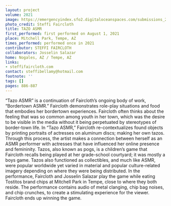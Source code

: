 ```yaml
---
layout: project
volume: 2021
image: https://emergencyindex.sfo2.digitaloceanspaces.com/submissions_2021/images_named/1665365074134__TAZO_ASMR--Steffi_Faircloth.jpg
photo_credit: Steffi Faircloth
title: TAZO ASMR
first_performed: first performed on August 1, 2021
place: Mitchell Park, Tempe, AZ
times_performed: performed once in 2021
contributor: STEFFI FAIRCLOTH
collaborators: Josselin Salazar
home: Nogales, AZ / Tempe, AZ
links:
- steffifaircloth.com
contact: steffibellamy@hotmail.com
footnote: ''
tags: []
pages: 886-887
---
```

“Tazo ASMR” is a continuation of Faircloth’s ongoing body of work, “Bordertown ASMR.” Faircloth demonstrates role-play situations and food that embodies her bordertown experiences. Faircloth often thinks about the feeling that was so common among youth in her town, which was the desire to be visible in the media without it being perpetuated by stereotypes of border-town life.  In “Tazo ASMR,” Faircloth re-contextualizes found objects by printing portraits of actresses on aluminum discs; making her own tazos. Through this process, the artist makes a connection between herself as an ASMR performer with actresses that have influenced her online presence and femininity. Tazos, also known as pogs, is a children’s game that Faircloth recalls being played at her grade-school courtyard; it was mostly a boys game. Tazos also functioned as collectibles, and much like ASMR, were popular worldwide yet varied in material and popular culture-related imagery depending on where they were being distributed. In the performance, Faircloth and Josselin Salazar play the game while eating Tostitos brand chips at Mitchell Park in Tempe, close to where they both reside. The performance contains audio of metal clanging, chip bag noises, and chip crunches, to create a stimulating experience for the viewer. Faircloth ends up winning the game.